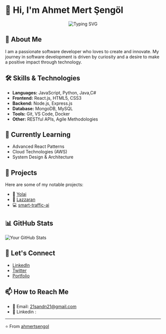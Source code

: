 # 👋 Hi, I'm Ahmet Mert Şengöl
<div align="center">
  <img src="https://readme-typing-svg.herokuapp.com?font=Fira+Code&pause=1000&color=54A6FF&center=true&vCenter=true&width=435&lines=Welcome+to+my+GitHub+Profile+♥;Software+Developer;Always+Learning+New+Things" alt="Typing SVG" />
</div>

## 🚀 About Me
I am a passionate software developer who loves to create and innovate. My journey in software development is driven by curiosity and a desire to make a positive impact through technology.

## 🛠️ Skills & Technologies
- **Languages:** JavaScript, Python, Java,C#
- **Frontend:** React.js, HTML5, CSS3
- **Backend:** Node.js, Express.js
- **Database:** MongoDB, MySQL
- **Tools:** Git, VS Code, Docker
- **Other:** RESTful APIs, Agile Methodologies

## 🌱 Currently Learning
- Advanced React Patterns
- Cloud Technologies (AWS)
- System Design & Architecture

## 💼 Projects
Here are some of my notable projects:
- 🌟 [Yolai](https://github.com/ahmertsengol/yolai)
- 🚀 [Lazzaran](https://github.com/ahmertsengol/Lazzaran)
- 💻 [smart-traffic-ai](https://github.com/ahmertsengol/smart-traffic-ai)

## 📊 GitHub Stats
![Your GitHub Stats](https://github-readme-stats.vercel.app/api?username=ahmertsengol&show_icons=true&theme=radical)

## 🤝 Let's Connect
- [LinkedIn](www.linkedin.com/in/ahmertsengol/)
- [Twitter](https://x.com/ahmertsengol)
- [Portfolio]()

## 📫 How to Reach Me
- 📧 Email: [21sandn21@gmail.com](21sandn21@gmail.com)
- 🌟 Linkedin :
---
⭐️ From [ahmertsengol](https://github.com/ahmertsengol) 
